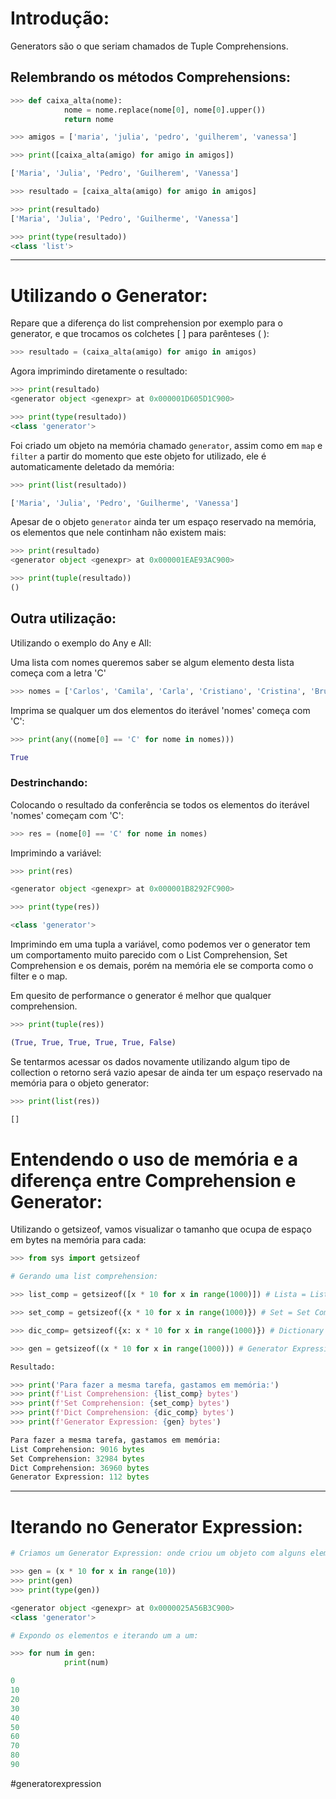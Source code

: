 # Introdução:

Generators são o que seriam chamados de Tuple Comprehensions.

## Relembrando os métodos Comprehensions:

```python
>>> def caixa_alta(nome):
		    nome = nome.replace(nome[0], nome[0].upper())
		    return nome

>>> amigos = ['maria', 'julia', 'pedro', 'guilherem', 'vanessa']

>>> print([caixa_alta(amigo) for amigo in amigos])

['Maria', 'Julia', 'Pedro', 'Guilherem', 'Vanessa']
```

```python
>>> resultado = [caixa_alta(amigo) for amigo in amigos]

>>> print(resultado)
['Maria', 'Julia', 'Pedro', 'Guilherme', 'Vanessa']

>>> print(type(resultado))
<class 'list'>
```

---

# Utilizando o Generator:

Repare que a diferença do list comprehension por exemplo para o generator, e que trocamos os colchetes [ ] para parênteses ( ):

```python
>>> resultado = (caixa_alta(amigo) for amigo in amigos)
```

Agora imprimindo diretamente o resultado:

```python
>>> print(resultado)
<generator object <genexpr> at 0x000001D605D1C900>

>>> print(type(resultado))
<class 'generator'>
```

Foi criado um objeto na memória chamado `generator`, assim como em `map` e `filter` a partir do momento que este objeto for utilizado, ele é automaticamente deletado da memória:

```python
>>> print(list(resultado))

['Maria', 'Julia', 'Pedro', 'Guilherme', 'Vanessa']
```

Apesar de o objeto `generator` ainda ter um espaço reservado na memória, os elementos que nele continham não existem mais:

```python
>>> print(resultado)
<generator object <genexpr> at 0x000001EAE93AC900>

>>> print(tuple(resultado))
()
```

## Outra utilização:

Utilizando o exemplo do Any e All:

Uma lista com nomes queremos saber se algum elemento desta lista começa com a letra 'C'

```python
>>> nomes = ['Carlos', 'Camila', 'Carla', 'Cristiano', 'Cristina', 'Bruno']
```

Imprima se qualquer um dos elementos do iterável 'nomes' começa com 'C':

```python
>>> print(any((nome[0] == 'C' for nome in nomes)))

True
```

### Destrinchando:

Colocando o resultado da conferência se todos os elementos do iterável 'nomes' começam com 'C':

```python
>>> res = (nome[0] == 'C' for nome in nomes)
```

Imprimindo a variável:

```python
>>> print(res)

<generator object <genexpr> at 0x000001B8292FC900>

>>> print(type(res))

<class 'generator'>
```

Imprimindo em uma tupla a variável, como podemos ver o generator tem um comportamento muito parecido com o List Comprehension, Set Comprehension e os demais, porém na memória ele se comporta como o filter e o map.

Em quesito de performance o generator é melhor que qualquer comprehension.

```python
>>> print(tuple(res))

(True, True, True, True, True, False)
```

Se tentarmos acessar os dados novamente utilizando algum tipo de collection o retorno será vazio apesar de ainda ter um espaço reservado na memória para o objeto generator:

```python
>>> print(list(res))

[]
```

# Entendendo o uso de memória e a diferença entre Comprehension e Generator:

Utilizando o getsizeof, vamos visualizar o tamanho que ocupa de espaço em bytes na memória para cada:

```python
>>> from sys import getsizeof

# Gerando uma list comprehension:

>>> list_comp = getsizeof([x * 10 for x in range(1000)]) # Lista = List Comprehension

>>> set_comp = getsizeof({x * 10 for x in range(1000)}) # Set = Set Comprehension

>>> dic_comp= getsizeof({x: x * 10 for x in range(1000)}) # Dictionary = Dict Comprehension

>>> gen = getsizeof((x * 10 for x in range(1000))) # Generator Expression

Resultado:

>>> print('Para fazer a mesma tarefa, gastamos em memória:')
>>> print(f'List Comprehension: {list_comp} bytes')
>>> print(f'Set Comprehension: {set_comp} bytes')
>>> print(f'Dict Comprehension: {dic_comp} bytes')
>>> print(f'Generator Expression: {gen} bytes')

Para fazer a mesma tarefa, gastamos em memória:
List Comprehension: 9016 bytes
Set Comprehension: 32984 bytes
Dict Comprehension: 36960 bytes
Generator Expression: 112 bytes
```

---

# Iterando no Generator Expression:

```python
# Criamos um Generator Expression: onde criou um objeto com alguns elementos inseridos em memória,

>>> gen = (x * 10 for x in range(10))
>>> print(gen)
>>> print(type(gen))

<generator object <genexpr> at 0x0000025A56B3C900>
<class 'generator'>

# Expondo os elementos e iterando um a um:

>>> for num in gen:
		    print(num)

0
10
20
30
40
50
60
70
80
90
```

#generatorexpression 
